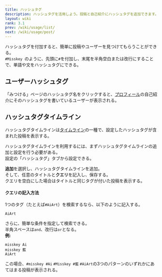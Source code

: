 ```yaml
---
title: ハッシュタグ
description: ハッシュタグを活用しよう。投稿と自己紹介にハッシュタグを追加できます。
layout: wiki
rank: 3.1
prev: /wiki/usage/list/
next: /wiki/usage/post/
---
```

ハッシュタグを付加すると、簡単に投稿やユーザーを見つけてもらうことができる。  
`#Misskey `のように、先頭に`#`を付加し、末尾を半角空白または改行にすることで、単語や文をハッシュタグにできる。

## ユーザーハッシュタグ
「みつける」ページのハッシュタグ名をクリックすると、[プロフィール](../profile/)の自己紹介にそのハッシュタグを書いているユーザーが表示される。

## ハッシュタグタイムライン
ハッシュタグタイムラインは[タイムライン](../timelines/)の一種で、設定したハッシュタグが含まれた投稿を表示する。

ハッシュタグタイムラインを利用するには、まずハッシュタグタイムラインの追加と設定を行う必要がある。  
設定の「ハッシュタグ」タブから設定できる。

**追加**を選択し、ハッシュタグタイムラインを追加。  
そして、任意のタイトルと**クエリ**を記入し、保存する。  
クエリを空白にした場合はタイトルと同じタグが付いた投稿を表示する。

#### クエリの記入方法
1つのタグ（たとえば`#AiArt`）を検索するなら、以下のように記入する。

```
AiArt
```

さらに、簡単な条件を指定して検索できる。  
半角スペースは`and`、改行は`or`となる。  
**例:**

```
misskey Ai
misskey 藍
AiArt
```

この場合、`#misskey #Ai` `#Misskey #藍` `#AiArt`の3つのパターンのいずれかにあてはまる投稿が表示される。
